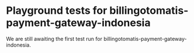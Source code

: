 # Playground tests for billingotomatis-payment-gateway-indonesia
We are still awaiting the first test run for billingotomatis-payment-gateway-indonesia.
